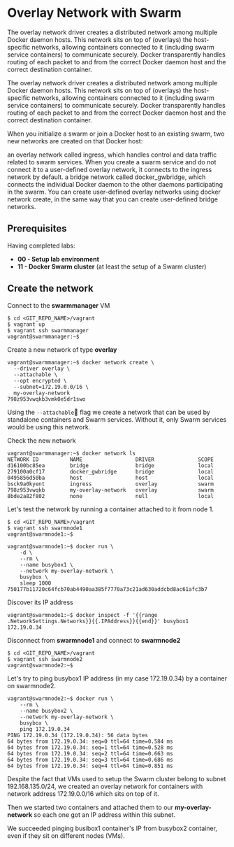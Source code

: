 # Overlay Network with Swarm

The overlay network driver creates a distributed network among multiple Docker daemon hosts. This network sits on top of (overlays) the host-specific networks, allowing containers connected to it (including swarm service containers) to communicate securely. Docker transparently handles routing of each packet to and from the correct Docker daemon host and the correct destination container.

The overlay network driver creates a distributed network among multiple Docker daemon hosts. This network sits on top of (overlays) the host-specific networks, allowing containers connected to it (including swarm service containers) to communicate securely. Docker transparently handles routing of each packet to and from the correct Docker daemon host and the correct destination container.

When you initialize a swarm or join a Docker host to an existing swarm, two new networks are created on that Docker host:

an overlay network called ingress, which handles control and data traffic related to swarm services. When you create a swarm service and do not connect it to a user-defined overlay network, it connects to the ingress network by default.
a bridge network called docker_gwbridge, which connects the individual Docker daemon to the other daemons participating in the swarm.
You can create user-defined overlay networks using docker network create, in the same way that you can create user-defined bridge networks.

## Prerequisites

Having completed labs:

- **00 - Setup lab environment**
- **11 - Docker Swarm cluster** (at least the setup of a Swarm cluster)

## Create the network

Connect to the **swarmmanager** VM

```console
$ cd <GIT_REPO_NAME>/vagrant
$ vagrant up
$ vagrant ssh swarmmanager
vagrant@swarmmanager:~$ 
```

Create a new network of type **overlay**

```console
vagrant@swarmmanager:~$ docker network create \
  --driver overlay \
  --attachable \
  --opt encrypted \
  --subnet=172.19.0.0/16 \
  my-overlay-network
798z953vwqkb3vmk0e5dr1swo
```

Using the `--attachable` flag we create a network that can be used by standalone containers and Swarm services. Without it, only Swarm services would be using this network.

Check the new network

```console
vagrant@swarmmanager:~$ docker network ls
NETWORK ID          NAME                 DRIVER              SCOPE
d16100bc85ea        bridge               bridge              local
279100a0cf17        docker_gwbridge      bridge              local
0495856d50ba        host                 host                local
bsck9a0kyent        ingress              overlay             swarm
798z953vwqkb        my-overlay-network   overlay             swarm
8bde2a82f802        none                 null                local
```

Let's test the network by running a container attached to it from node 1.


```console
$ cd <GIT_REPO_NAME>/vagrant
$ vagrant ssh swarmnode1
vagrant@swarmnode1:~$ 
```

```console
vagrant@swarmnode1:~$ docker run \
    -d \
    --rm \
    --name busybox1 \
    --network my-overlay-network \
    busybox \
    sleep 1000
750177b11720c64fcb70ab4490aa385f7770a73c21ad630addcbd8ac61afc3b7
```

Discover its IP address

```console
vagrant@swarmnode1:~$ docker inspect -f '{{range .NetworkSettings.Networks}}{{.IPAddress}}{{end}}' busybox1
172.19.0.34
```

Disconnect from **swarmnode1** and connect to **swarmnode2**

```console
$ cd <GIT_REPO_NAME>/vagrant
$ vagrant ssh swarmnode2
vagrant@swarmnode2:~$ 
```

Let's try to ping busybox1 IP address (in my case 172.19.0.34) by a container on swarmnode2.

```console
vagrant@swarmnode2:~$ docker run \
    --rm \
    --name busybox2 \
    --network my-overlay-network \
    busybox \
    ping 172.19.0.34
PING 172.19.0.34 (172.19.0.34): 56 data bytes
64 bytes from 172.19.0.34: seq=0 ttl=64 time=0.584 ms
64 bytes from 172.19.0.34: seq=1 ttl=64 time=0.528 ms
64 bytes from 172.19.0.34: seq=2 ttl=64 time=0.663 ms
64 bytes from 172.19.0.34: seq=3 ttl=64 time=0.686 ms
64 bytes from 172.19.0.34: seq=4 ttl=64 time=0.851 ms
```

Despite the fact that VMs used to setup the Swarm cluster belong to subnet 192.168.135.0/24, we created an overlay network for containers with network address 172.19.0.0/16 which sits on top of it. 

Then we started two containers and attached them to our **my-overlay-network** so each one got an IP address within this subnet. 

We succeeded pinging busibox1 container's IP from busybox2 container, even if they sit on different nodes (VMs).

